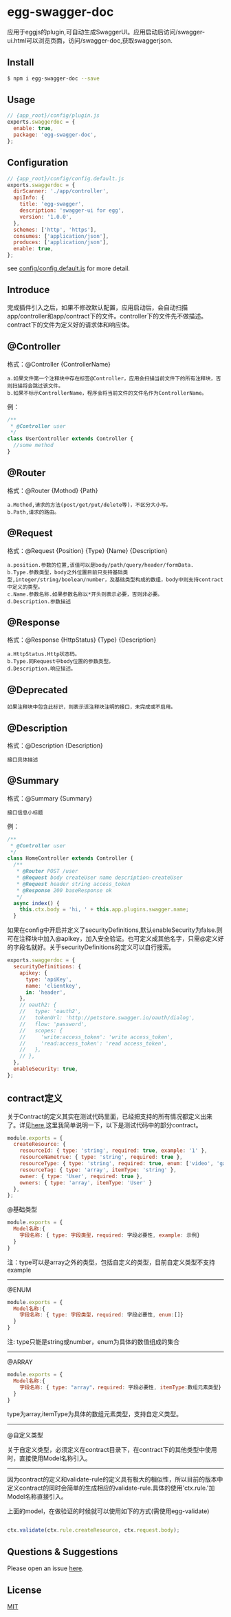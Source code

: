 # egg-swagger-doc

应用于eggjs的plugin,可自动生成SwaggerUI。应用启动后访问/swagger-ui.html可以浏览页面，访问/swagger-doc,获取swaggerjson.

## Install

```bash
$ npm i egg-swagger-doc --save
```

## Usage

```js
// {app_root}/config/plugin.js
exports.swaggerdoc = {
  enable: true,
  package: 'egg-swagger-doc',
};
```

## Configuration

```js
// {app_root}/config/config.default.js
exports.swaggerdoc = {
  dirScanner: './app/controller',
  apiInfo: {
    title: 'egg-swagger',
    description: 'swagger-ui for egg',
    version: '1.0.0',
  },
  schemes: ['http', 'https'],
  consumes: ['application/json'],
  produces: ['application/json'],
  enable: true,
};
```

see [config/config.default.js](config/config.default.js) for more detail.

## Introduce
完成插件引入之后，如果不修改默认配置，应用启动后，会自动扫描app/controller和app/contract下的文件。controller下的文件先不做描述。contract下的文件为定义好的请求体和响应体。

@Controller
---
格式：@Controller {ControllerName}

    a.如果文件第一个注释块中存在标签@Controller，应用会扫描当前文件下的所有注释块，否则扫描将会跳过该文件。
    b.如果不标示ControllerName，程序会将当前文件的文件名作为ControllerName。
例：
```js
/**
 * @Controller user
 */
class UserController extends Controller {
  //some method
}
```
@Router
---
格式：@Router {Mothod} {Path}

    a.Mothod,请求的方法(post/get/put/delete等)，不区分大小写。
    b.Path,请求的路由。

@Request 
---
格式：@Request {Position} {Type} {Name} {Description}

    a.position.参数的位置,该值可以是body/path/query/header/formData.
    b.Type.参数类型，body之外位置目前只支持基础类型,integer/string/boolean/number，及基础类型构成的数组，body中则支持contract中定义的类型。
    c.Name.参数名称.如果参数名称以*开头则表示必要，否则非必要。
    d.Description.参数描述

@Response
---
格式：@Response {HttpStatus} {Type} {Description}

    a.HttpStatus.Http状态码。
    b.Type.同Request中body位置的参数类型。
    d.Description.响应描述。

@Deprecated
---

    如果注释块中包含此标识，则表示该注释块注明的接口，未完成或不启用。

@Description
---
格式：@Description {Description}

    接口具体描述

@Summary
---
格式：@Summary {Summary}

    接口信息小标题


例：
```js
/**
 * @Controller user
 */
class HomeController extends Controller {
  /**
   * @Router POST /user
   * @Request body createUser name description-createUser
   * @Request header string access_token
   * @Response 200 baseResponse ok
   */
  async index() {
    this.ctx.body = 'hi, ' + this.app.plugins.swagger.name;
  }
```
如果在config中开启并定义了securityDefinitions,默认enableSecurity为false.则可在注释块中加入@apikey，加入安全验证。也可定义成其他名字，只需@定义好的字段名就好。关于securityDefinitions的定义可以自行搜索。

```js
exports.swaggerdoc = {
  securityDefinitions: {
    apikey: {
      type: 'apiKey',
      name: 'clientkey',
      in: 'header',
    },
    // oauth2: {
    //   type: 'oauth2',
    //   tokenUrl: 'http://petstore.swagger.io/oauth/dialog',
    //   flow: 'password',
    //   scopes: {
    //     'write:access_token': 'write access_token',
    //     'read:access_token': 'read access_token',
    //   },
    // },
  },
  enableSecurity: true,
};
```
## contract定义
关于Contract的定义其实在测试代码里面，已经把支持的所有情况都定义出来了。详见[here](test/fixtures/apps/swagger-doc-test/app/contract/request/resource.js),这里我简单说明一下，以下是测试代码中的部分contract。

```js
module.exports = {
  createResource: {
    resourceId: { type: 'string', required: true, example: '1' },
    resourceNametrue: { type: 'string', required: true },
    resourceType: { type: 'string', required: true, enum: ['video', 'game', 'image'] },
    resourceTag: { type: 'array', itemType: 'string' },
    owner: { type: 'User', required: true },
    owners: { type: 'array', itemType: 'User' }
  },
};
```
@基础类型



```js
module.exports = {
  Model名称:{
    字段名称: { type: 字段类型，required: 字段必要性, example: 示例}
  }
}
```
注：type可以是array之外的类型，包括自定义的类型，目前自定义类型不支持example

---

@ENUM


```js
module.exports = {
  Model名称:{
    字段名称: { type: 字段类型，required: 字段必要性, enum:[]}
  }
}
```
注: type只能是string或number，enum为具体的数值组成的集合

---
@ARRAY


```js
module.exports = {
  Model名称:{
    字段名称: { type: "array"，required: 字段必要性, itemType:数组元素类型}
  }
}
```
type为array,itemType为具体的数组元素类型，支持自定义类型。

---
@自定义类型

关于自定义类型，必须定义在contract目录下，在contract下的其他类型中使用时，直接使用Model名称引入。

---

因为contract的定义和validate-rule的定义具有极大的相似性，所以目前的版本中定义contract的同时会简单的生成相应的validate-rule.具体的使用'ctx.rule.'加Model名称直接引入。

上面的model，在做验证的时候就可以使用如下的方式(需使用egg-validate)
```js

ctx.validate(ctx.rule.createResource, ctx.request.body);

```

## Questions & Suggestions

Please open an issue [here](https://github.com/Ysj291823/egg-swagger-doc/issues).

## License

[MIT](LICENSE)
